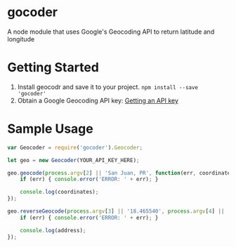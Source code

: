 # gocoder
A node module that uses Google's Geocoding API to return latitude and longitude

# Getting Started
1. Install geocodr and save it to your project.
`npm install --save 'gocoder'`
2. Obtain a Google Geocoding API key: [Getting an API key](https://developers.google.com/maps/documentation/geocoding/get-api-key)

# Sample Usage
```javascript
var Geocoder = require('gocoder').Geocoder;

let geo = new Geocoder(YOUR_API_KEY_HERE);

geo.geocode(process.argv[2] || 'San Juan, PR', function(err, coordinates) {
	if (err) { console.error('ERROR: ' + err); }

	console.log(coordinates);
});

geo.reverseGeocode(process.argv[3] || '18.465540', process.argv[4] || '-66.105736', function(err, address) {
	if (err) { console.error('ERROR: ' + err); }

	console.log(address);
});
```
